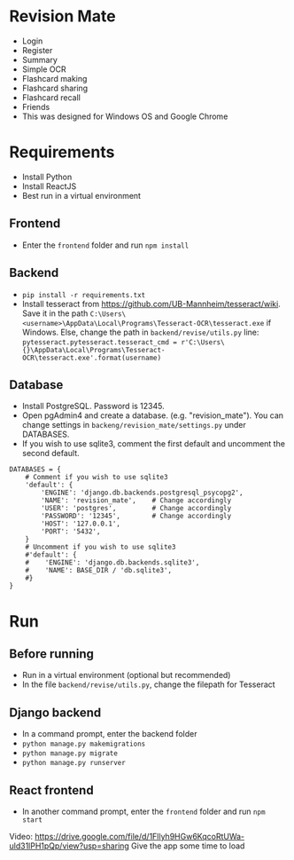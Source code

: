
# Revision Mate
- Login
- Register
- Summary
- Simple OCR
- Flashcard making
- Flashcard sharing
- Flashcard recall
- Friends
- This was designed for Windows OS and Google Chrome

# Requirements
- Install Python
- Install ReactJS
- Best run in a virtual environment
## Frontend
- Enter the ```frontend``` folder and run ```npm install```
## Backend
- ```pip install -r requirements.txt```
- Install tesseract from https://github.com/UB-Mannheim/tesseract/wiki. Save it in the path ```C:\Users\<username>\AppData\Local\Programs\Tesseract-OCR\tesseract.exe``` if Windows. Else, change the path in ```backend/revise/utils.py``` line:
```pytesseract.pytesseract.tesseract_cmd = r'C:\Users\{}\AppData\Local\Programs\Tesseract-OCR\tesseract.exe'.format(username)```
## Database
- Install PostgreSQL. Password is 12345. 
- Open pgAdmin4 and create a database. (e.g. "revision_mate"). You can change settings in ```backeng/revision_mate/settings.py``` under DATABASES.
- If you wish to use sqlite3, comment the first default and uncomment the second default.

```
DATABASES = {
    # Comment if you wish to use sqlite3
    'default': {
        'ENGINE': 'django.db.backends.postgresql_psycopg2',
        'NAME': 'revision_mate',    # Change accordingly
        'USER': 'postgres',         # Change accordingly
        'PASSWORD': '12345',        # Change accordingly
        'HOST': '127.0.0.1',
        'PORT': '5432',
    }
    # Uncomment if you wish to use sqlite3
    #'default': {
    #    'ENGINE': 'django.db.backends.sqlite3',
    #    'NAME': BASE_DIR / 'db.sqlite3',
    #}
}
```

# Run
## Before running
- Run in a virtual environment (optional but recommended)
- In the file ```backend/revise/utils.py```, change the filepath for Tesseract
## Django backend
- In a command prompt, enter the backend folder
- ```python manage.py makemigrations```
- ```python manage.py migrate```
- ```python manage.py runserver```
## React frontend
- In another command prompt, enter the ```frontend``` folder and run ```npm start```

Video: https://drive.google.com/file/d/1Fllyh9HGw6KqcoRtUWa-uld31lPH1pQp/view?usp=sharing
Give the app some time to load
